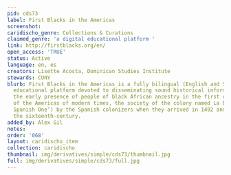 ```yaml
---
pid: cds73
label: First Blacks in the Americas
screenshot: 
caridischo_genre: Collections & Curations
claimed_genre: 'a digital educational platform '
link: http://firstblacks.org/en/
open_access: 'TRUE'
status: Active
language: en, es
creators: Lisette Acosta, Dominican Studies Institute
stewards: CUNY
blurb: First Blacks in the Americas is a fully bilingual (English and Spanish) digital
  educational platform devoted to disseminating sound historical information about
  the early presence of people of black African ancestry in the first colonial society
  of the Americas of modern times, the society of the colony named La Española (‘The
  Spanish One’) by the Spanish colonizers when they arrived in 1492 and throughout
  the sixteenth-century.
added_by: Alex Gil
notes: 
order: '068'
layout: caridischo_item
collection: caridischo
thumbnail: img/derivatives/simple/cds73/thumbnail.jpg
full: img/derivatives/simple/cds73/full.jpg
---
```

